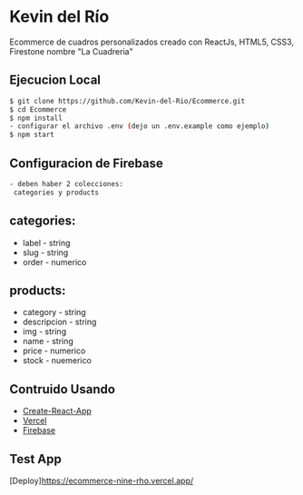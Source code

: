 # Kevin del Río

Ecommerce de cuadros personalizados creado con ReactJs, HTML5, CSS3, Firestone
nombre "La Cuadreria"

## Ejecucion Local
```bash
$ git clone https://github.com/Kevin-del-Rio/Ecommerce.git
$ cd Ecommerce
$ npm install
- configurar el archivo .env (dejo un .env.example como ejemplo)
$ npm start
```
## Configuracion de Firebase
```bash
- deben haber 2 colecciones:
 categories y products
```
## categories:
- label - string
- slug  - string
- order - numerico 

## products:
- category - string
- descripcion  - string
- img - string
- name - string
- price - numerico
- stock - nuemerico

## Contruido Usando
- [Create-React-App](https://create-react-app.dev/)
- [Vercel](https://vercel.com)
- [Firebase](https://firebase.com)

## Test App 

[Deploy]https://ecommerce-nine-rho.vercel.app/